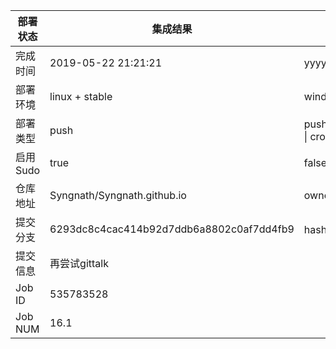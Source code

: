 部署状态 | 集成结果 | 参考值
---|---|---
完成时间 | 2019-05-22 21:21:21 | yyyy-mm-dd hh:mm:ss
部署环境 | linux + stable | window \| linux + stable
部署类型 | push | push \| pull_request \| api \| cron
启用Sudo | true | false \| true
仓库地址 | Syngnath/Syngnath.github.io | owner_name/repo_name
提交分支 | 6293dc8c4cac414b92d7ddb6a8802c0af7dd4fb9 | hash 16位
提交信息 | 再尝试gittalk |
Job ID   | 535783528 |
Job NUM  | 16.1 |
